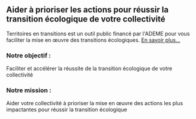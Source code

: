 ## Aider à prioriser les actions pour réussir la transition écologique de votre collectivité

Territoires en transitions est un outil public financé par l'ADEME pour vous faciliter la mise en œuvre des transitions écologiques. [En savoir plus…](/a-propos)

### Notre objectif :

Faciliter et accélérer la réussite de la transition écologique de votre collectivité

### Notre mission :

Aider votre collectivité à prioriser la mise en œuvre des actions les plus impactantes pour réussir la transition écologique

